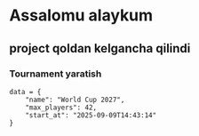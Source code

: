 # Assalomu alaykum

## project qoldan kelgancha qilindi 

### Tournament yaratish

```
data = {
    "name": "World Cup 2027",
    "max_players": 42,
    "start_at": "2025-09-09T14:43:14"
}
```